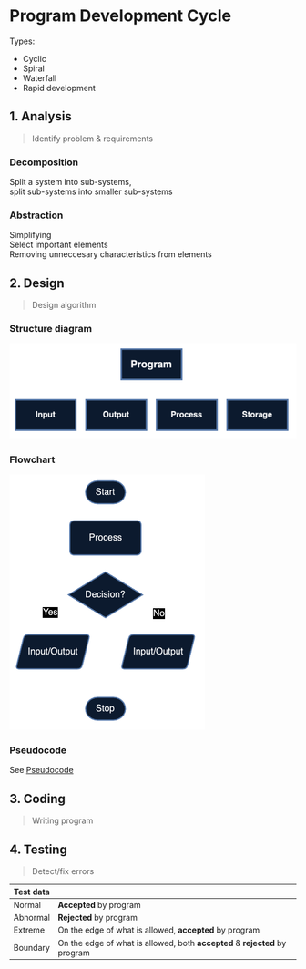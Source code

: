 # Program Development Cycle

<p></p>
Types:

-   Cyclic
-   Spiral
-   Waterfall
-   Rapid development

## 1. Analysis

> Identify problem & requirements

### Decomposition

Split a system into sub-systems, \
split sub-systems into smaller sub-systems

### Abstraction

Simplifying \
Select important elements \
Removing unneccesary characteristics from elements

## 2. Design

> Design algorithm

### Structure diagram

![Components of a structure diagram](../images/structure-diagram.png)

### Flowchart

![Components of a flowchart](../images/flowchart.png)

### Pseudocode

See [Pseudocode](./pseudocode.md)

## 3. Coding

> Writing program

## 4. Testing

> Detect/fix errors

| Test data |                                                                             |
| --------- | --------------------------------------------------------------------------- |
| Normal    | **Accepted** by program                                                     |
| Abnormal  | **Rejected** by program                                                     |
| Extreme   | On the edge of what is allowed, **accepted** by program                     |
| Boundary  | On the edge of what is allowed, both **accepted** & **rejected** by program |
